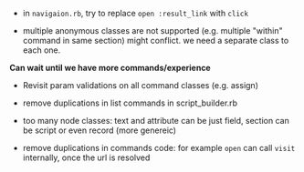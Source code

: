 * in `navigaion.rb`, try to replace `open :result_link` with `click`

* multiple anonymous classes are not supported (e.g. multiple "within" command in same section) might conflict. we need a separate class to each one.

__Can wait until we have more commands/experience__

* Revisit param validations on all command classes (e.g. assign)

* remove duplications in list commands in script_builder.rb

* too many node classes: text and attribute can be just field, section can be script or even record (more genereic)

* remove duplications in commands code: for example `open` can call `visit` internally, once the url is resolved
